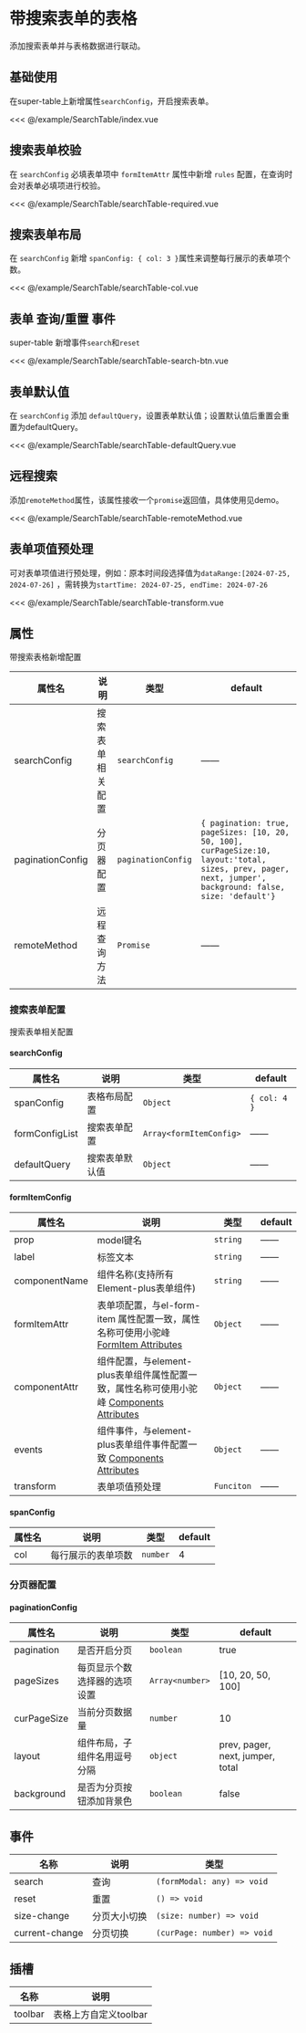 # 带搜索表单的表格

添加搜索表单并与表格数据进行联动。

## 基础使用

在super-table上新增属性`searchConfig`，开启搜索表单。

<Demo url="SearchTable/index.vue">

<<< @/example/SearchTable/index.vue

</Demo>

## 搜索表单校验

在 `searchConfig` 必填表单项中 `formItemAttr` 属性中新增 `rules` 配置，在查询时会对表单必填项进行校验。

<Demo url="SearchTable/searchTable-required.vue">

<<< @/example/SearchTable/searchTable-required.vue

</Demo>

## 搜索表单布局

在 `searchConfig` 新增 `spanConfig: { col: 3 }`属性来调整每行展示的表单项个数。

<Demo url="SearchTable/searchTable-col.vue">

<<< @/example/SearchTable/searchTable-col.vue

</Demo>

## 表单 查询/重置 事件

super-table 新增事件`search`和`reset`

<Demo url="SearchTable/searchTable-search-btn.vue">

<<< @/example/SearchTable/searchTable-search-btn.vue

</Demo>

## 表单默认值

在 `searchConfig` 添加 `defaultQuery`，设置表单默认值；设置默认值后重置会重置为defaultQuery。

<Demo url="SearchTable/searchTable-defaultQuery.vue">

<<< @/example/SearchTable/searchTable-defaultQuery.vue

</Demo>

## 远程搜索

添加`remoteMethod`属性，该属性接收一个`promise`返回值，具体使用见demo。

<Demo url="SearchTable/searchTable-remoteMethod.vue">

<<< @/example/SearchTable/searchTable-remoteMethod.vue

</Demo>

## 表单项值预处理

可对表单项值进行预处理，例如：原本时间段选择值为`dataRange:[2024-07-25, 2024-07-26]`
，需转换为`startTime: 2024-07-25, endTime: 2024-07-26`

<Demo url="SearchTable/searchTable-transform.vue">

<<< @/example/SearchTable/searchTable-transform.vue

</Demo>

## 属性

带搜索表格新增配置

| 属性名              | 说明       | 类型                 | default                                                                                                                                                   |
|------------------|----------|--------------------|-----------------------------------------------------------------------------------------------------------------------------------------------------------|
| searchConfig     | 搜索表单相关配置 | `searchConfig`     | ——                                                                                                                                                        |
| paginationConfig | 分页器配置    | `paginationConfig` | `{ pagination: true, pageSizes: [10, 20, 50, 100], curPageSize:10, layout:'total, sizes, prev, pager, next, jumper', background: false, size: 'default'}` |
| remoteMethod     | 远程查询方法   | `Promise`          | ——                                                                                                                                                        |

### 搜索表单配置

搜索表单相关配置

#### searchConfig

| 属性名            | 说明      | 类型                      | default      |
|----------------|---------|-------------------------|--------------|
| spanConfig     | 表格布局配置  | `Object`                | `{ col: 4 }` |
| formConfigList | 搜索表单配置  | `Array<formItemConfig>` | ——           |
| defaultQuery   | 搜索表单默认值 | `Object`                | ——           |

#### formItemConfig

| 属性名           | 说明                                                                                                                                                                                | 类型         | default |
|---------------|-----------------------------------------------------------------------------------------------------------------------------------------------------------------------------------|------------|---------|
| prop          | model键名                                                                                                                                                                           | `string`   | ——      |
| label         | 标签文本                                                                                                                                                                              | `string`   | ——      |
| componentName | 组件名称(支持所有Element-plus表单组件)                                                                                                                                                        | `string`   | ——      |
| formItemAttr  | 表单项配置，与el-form-item 属性配置一致，属性名称可使用小驼峰 [FormItem Attributes](https://element-plus.<br/><br/><br/><br/><br/><br/><br/><br/><br/><br/>org/zh-CN/component/form.html#form-attributes) | `Object`   | ——      |
| componentAttr | 组件配置，与element-plus表单组件属性配置一致，属性名称可使用小驼峰 [Components Attributes](https://element-plus.org/zh-CN/component/autocomplete.<br/>html)       <br/>                                      | `Object`   | ——      |
| events        | 组件事件，与element-plus表单组件事件配置一致 [Components Attributes](https://element-plus.org/zh-CN/component/autocomplete.html)                                                                  | `Object`   | ——      |
| transform     | 表单项值预处理                                                                                                                                                                           | `Funciton` | ——      |

#### spanConfig

| 属性名 | 说明        | 类型       | default |
|-----|-----------|----------|---------|
| col | 每行展示的表单项数 | `number` | 4       |

### 分页器配置

#### paginationConfig

| 属性名         | 说明             | 类型              | default                           |
|-------------|----------------|-----------------|-----------------------------------|
| pagination  | 是否开启分页         | `boolean`       | true                              |
| pageSizes   | 每页显示个数选择器的选项设置 | `Array<number>` | [10, 20, 50, 100]                 |
| curPageSize | 当前分页数据量        | `number`        | 10                                |
| layout      | 组件布局，子组件名用逗号分隔 | `object`        | 	prev, pager, next, jumper, total |
| background  | 是否为分页按钮添加背景色   | `boolean`       | 	false                            |

## 事件

| 名称             | 说明     | 类型                          |
|----------------|--------|-----------------------------|
| search         | 查询     | `(formModal: any) => void`  |
| reset          | 重置     | `() => void`                |
| size-change    | 分页大小切换 | `(size: number) => void`    |
| current-change | 分页切换   | `(curPage: number) => void` |

## 插槽

| 名称      | 说明             | 
|---------|----------------|
| toolbar | 表格上方自定义toolbar | 
